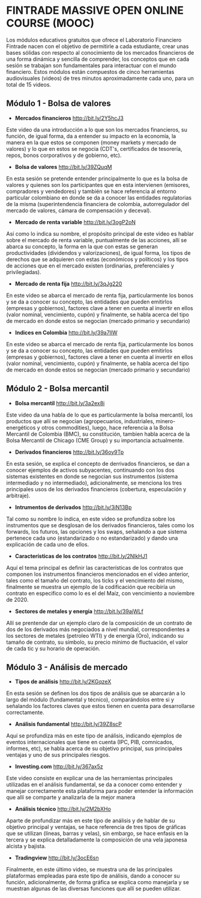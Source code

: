 # FINTRADE MASSIVE OPEN ONLINE COURSE (MOOC)

Los módulos educativos gratuitos que ofrece el Laboratorio Financiero Fintrade nacen con el objetivo de permitirle a cada estudiante, crear unas bases sólidas con respecto al conocimiento de los mercados financieros de una forma dinámica y sencilla de comprender, los conceptos que en cada sesión se trabajan son fundamentales para interactuar con el mundo financiero. Estos módulos están compuestos de cinco herramientas audiovisuales (videos) de tres minutos aproximadamente cada uno, para un total de 15 videos.

## Módulo 1 - Bolsa de valores

- **Mercados financieros** http://bit.ly/2Y5hcJ3

Este video da una introducción a lo que son los mercados financieros, su función, de igual forma, da a entender su impacto en la economía, la manera en la que estos se componen (money markets y mercado de valores) y lo que en estos se negocia (CDT's, certificados de tesorería, repos, bonos corporativos y de gobierno, etc). 

- **Bolsa de valores** http://bit.ly/39ZQuqM

En esta sesión se pretende entender principalmente lo que es la bolsa de valores y quienes son los participantes que en esta intervienen (emisores, compradores y vendedores) y también se hace referencia al entorno particular colombiano en donde se da a conocer las entidades regulatorias de la misma (superintendencia financiera de colombia, autorregulador del mercado de valores, cámara de compensación y deceval).

- **Mercado de renta variable** http://bit.ly/3ogP2oN

Así como lo indica su nombre, el propósito principal de este video es hablar sobre el mercado de renta variable, puntualmente de las acciones, allí se abarca su concepto, la forma en la que con estas se generan productividades (dividendos y valorizaciones), de igual forma, los tipos de derechos que se adquieren con estas (económicos y políticos) y los tipos de acciones que en el mercado existen (ordinarias, preferenciales y privilegiadas).

- **Mercado de renta fija** http://bit.ly/3qJg220

En este video se abarca el mercado de renta fija, particularmente los bonos y se da a conocer su concepto, las entidades que pueden emitirlos (empresas y gobiernos), factores clave a tener en cuenta al invertir en ellos (valor nominal, vencimiento, cupón) y finalmente, se habla acerca del tipo de mercado en donde estos se negocian (mercado primario y secundario)

- **Indices en Colombia** http://bit.ly/39a7IlW

En este video se abarca el mercado de renta fija, particularmente los bonos y se da a conocer su concepto, las entidades que pueden emitirlos (empresas y gobiernos), factores clave a tener en cuenta al invertir en ellos (valor nominal, vencimiento, cupón) y finalmente, se habla acerca del tipo de mercado en donde estos se negocian (mercado primario y secundario)

## Módulo 2 - Bolsa mercantil

- **Bolsa mercantil** http://bit.ly/3a2ex8i

Este video da una habla de lo que es particularmente la bolsa mercantil, los productos que allí se negocian (agropecuarios, industriales, minero-energéticos y otros commodities), luego, hace referencia a la Bolsa Mercantil de Colombia (BMC), su constitución, tambien habla acerca de la Bolsa Mercantil de Chicago (CME Group) y su importancia actualmente.

- **Derivados financieros** http://bit.ly/36oy9Tp

En esta sesión, se explica el concepto de derrivados financieros, se dan a conocer ejemplos de activos subyacentes, continuando con los dos sistemas existentes en donde se negocian sus instrumentos (sistema intermediado y no intermediado), adicionalmente, se menciona los tres principales usos de los derivados financieros (cobertura, especulación y arbitraje).

- **Intrumentos de derivados** http://bit.ly/3iN13Bp

Tal como su nombre lo indica, en este video se profundiza sobre los instrumentos que se desglosan de los derivados financieros, tales como los forwards, los futuros, las opciones y los swaps, señalando a que sistema pertenece cada uno (estandarizado o no estandarizado) y dando una explicación de cada uno de ellos.

- **Características de los contratos** http://bit.ly/2NlkHJ1

Aquí el tema principal es definir las características de los contratos que componen los instrumentos financieros mencionados en el video anterior, tales como el tamaño del contrato, los ticks y el vencimiento del mismo, finalmente se muestra un ejemplo de la codificación que recibiría un contrato en especifico como lo es el del Maíz, con vencimiento a noviembre de 2020.

- **Sectores de metales y energía** http://bit.ly/39ajWLf

Allí se prentende dar un ejemplo claro de la composición de un contrato de dos de los derivados más negociados a nivel mundial, correspondientes a los sectores de metales (petroleo WTI) y de energía (Oro), indicando su tamaño de contrato, su símbolo, su precio mínimo de fluctuación, el valor de cada tic y su horario de operación.

## Módulo 3 - Análisis de mercado 

- **Tipos de análisis** http://bit.ly/2KGqzeX

En esta sesión se definen los dos tipos de análisis que se abarcarán a lo largo del módulo (fundamental y técnico), comparándolos entre si y señalando los factores claves que estos tienen en cuenta para desarrollarse correctamente.

- **Análisis fundamental** http://bit.ly/39Z8scP

Aquí se profundiza más en este tipo de análisis, indicando ejemplos de eventos internacionales que tiene en cuenta (IPC, PIB, comnicados, informes, etc), se habla acerca de su objetivo principal, sus principales ventajas y uno de sus principales riesgos.

- **Investing.com** http://bit.ly/367ax5z

Este video consiste en explicar una de las herramientas principales utilizadas en el análisis fundamental, se da a conocer como entender y manejar correctamente esta plataforma para poder entender la información que allí se comparte y analizarla de la mejor manera

- **Análisis técnico** http://bit.ly/2M2bXHo

Aparte de profundizar más en este tipo de análisis y de hablar de su objetivo principal y ventajas, se hace referencia de tres tipos de gráficas que se utilizan (líneas, barras y velas), sin embargo, se hace enfasis en la tercera y se explica detalladamente la composición de una vela japonesa alcista y bajista.

- **Tradingview** http://bit.ly/3ocE6sn

Finalmente, en este último video, se muestra una de las principales plataformas empleadas para este tipo de análisis, dando a conocer su función, adicionalmente, de forma gráfica se explica como manejarla y se muestran algunas de las diversas funciones que allí se pueden utilizar.
















